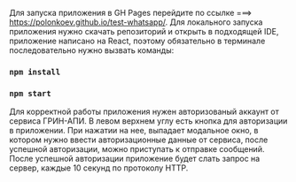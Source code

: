 Для запуска приложения в GH Pages перейдите по ссылке ===>  https://polonkoev.github.io/test-whatsapp/. 
Для локального запуска приложения нужно скачать репозиторий и открыть в подходящей IDE, приложение написано на React, поэтому обязательно в терминале последовательно нужно вызвать команды:

### `npm install`

### `npm start`

Для корректной работы приложения нужен авторизованый аккаунт от сервиса ГРИН-АПИ.
В левом верхнем углу есть кнопка для авторизации в приложении. При нажатии на нее, выпадает модальное окно, в котором нужно ввести
авторизационные данные от сервиса, после успешной авторизации, можно приступать к отправке сообщений.
После успешной авторизации приложение будет слать запрос на сервер, каждые 10 секунд по протоколу HTTP.
